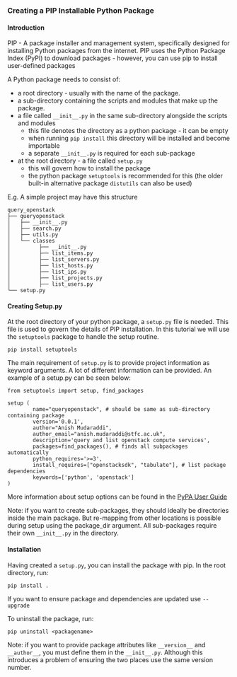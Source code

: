 ### Creating a PIP Installable Python Package

#### Introduction

PIP - A package installer and management system, specifically designed
for installing Python packages from the internet.
PIP uses the Python Package Index (PyPI) to download packages - however,
you can use pip to install user-defined packages

A Python package needs to consist of:
  - a root directory - usually with the name of the package.
  - a sub-directory containing the scripts and modules that make up the package.
  - a file called `__init__.py` in the same sub-directory alongside the scripts and modules
      - this file denotes the directory as a python package - it can be empty
      - when running `pip install` this directory will be installed and become importable
      - a separate `__init__.py` is required for each sub-package
  - at the root directory - a file called `setup.py`
      - this will govern how to install the package
      - the python package `setuptools` is recommended for this (the older
        built-in alternative package `distutils` can also be used)

E.g. A simple project may have this structure

```
query_openstack
├── queryopenstack
│   ├── __init__.py
│   ├── search.py
│   ├── utils.py
│   └── classes
│         ├── __init__.py
│         ├── list_items.py
│         ├── list_servers.py
│         ├── list_hosts.py
│         ├── list_ips.py
│         ├── list_projects.py
│         ├── list_users.py
└── setup.py
```

#### Creating Setup.py

At the root directory of your python package, a `setup.py` file is needed. This
file is used to govern the details of PIP installation. In this tutorial we will
use the `setuptools` package to handle the setup routine.

`pip install setuptools`

The main requirement of `setup.py` is to provide project information as keyword
arguments. A lot of different information can be provided. An example of a
setup.py can be seen below:
```
from setuptools import setup, find_packages

setup (
        name="queryopenstack", # should be same as sub-directory containing package
        version='0.0.1',
        author="Anish Mudaraddi",
        author_email="anish.mudaraddi@stfc.ac.uk",
        description='query and list openstack compute services',
        packages=find_packages(), # finds all subpackages automatically
        python_requires='>=3',
        install_requires=["openstacksdk", "tabulate"], # list package dependencies
        keywords=['python', 'openstack']
)
```
More information about setup options can be found in the [PyPA User Guide](https://packaging.python.org/tutorials/packaging-projects/)

Note: if you want to create sub-packages, they should ideally be directories
inside the main package. But re-mapping from other locations is possible during
setup using the package_dir argument. All sub-packages require their own
`__init__.py` in the directory.

#### Installation

Having created a `setup.py`, you can install the package with pip. In the root
directory, run:

`pip install .`

If you want to ensure package and dependencies are updated use `--upgrade`

To uninstall the package, run:

`pip uninstall <packagename>`

Note: if you want to provide package attributes like `__version__` and
`__author__`, you must define them in the `__init__.py`. Although this
introduces a problem of ensuring the two places use the same version number.
